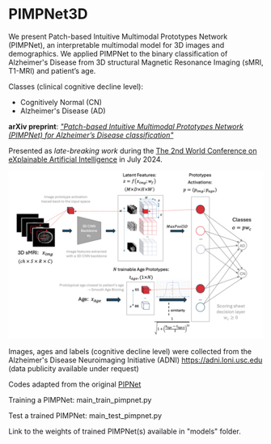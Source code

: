 # PIMPNet3D
We present Patch-based Intuitive Multimodal Prototypes Network (PIMPNet), an interpretable multimodal model for 3D images and demographics.
We applied PIMPNet to the binary classification of Alzheimer's Disease from 3D structural Magnetic Resonance Imaging (sMRI, T1-MRI) and patient’s age.

Classes (clinical cognitive decline level):

- Cognitively Normal (CN)
- Alzheimer's Disease (AD)


**arXiv preprint**: [_"Patch-based Intuitive Multimodal Prototypes Network (PIMPNet) for Alzheimer’s Disease classification"_](https://arxiv.org/pdf/2407.14277)

Presented as _late-breaking work_ during the [The 2nd World Conference on eXplainable Artificial Intelligence](https://xaiworldconference.com/2024/the-conference/) in July 2024.

![Overview of PIMPNet](https://github.com/desantilisa/PIMPNet3D/blob/main/pimpnet_poster.png)   

Images, ages and labels (cognitive decline level) were collected from the Alzheimer's Disease Neuroimaging Initiative (ADNI) https://adni.loni.usc.edu (data publicity available under request)

Codes adapted from the original [PIPNet](https://github.com/M-Nauta/PIPNet/tree/main)

Training a PIMPNet: main_train_pimpnet.py

Test a trained PIMPNet: main_test_pimpnet.py

Link to the weights of trained PIMPNet(s) available in "models" folder.


